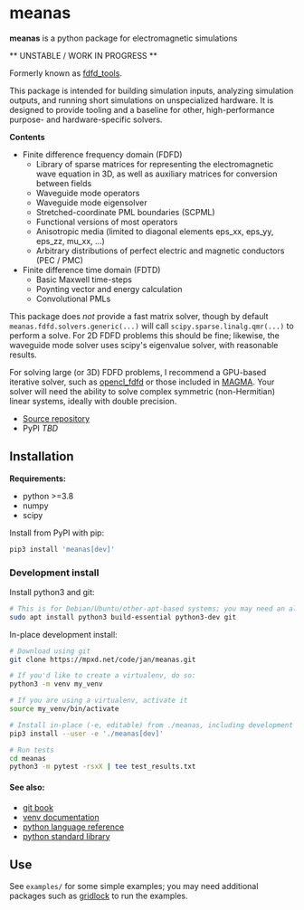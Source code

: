 # meanas

**meanas** is a python package for electromagnetic simulations

** UNSTABLE / WORK IN PROGRESS **

Formerly known as [fdfd_tools](https://mpxd.net/code/jan/fdfd_tools).

This package is intended for building simulation inputs, analyzing
simulation outputs, and running short simulations on unspecialized hardware.
It is designed to provide tooling and a baseline for other, high-performance
purpose- and hardware-specific solvers.


**Contents**

- Finite difference frequency domain (FDFD)
    * Library of sparse matrices for representing the electromagnetic wave
    equation in 3D, as well as auxiliary matrices for conversion between fields
    * Waveguide mode operators
    * Waveguide mode eigensolver
    * Stretched-coordinate PML boundaries (SCPML)
    * Functional versions of most operators
    * Anisotropic media (limited to diagonal elements eps_xx, eps_yy, eps_zz, mu_xx, ...)
    * Arbitrary distributions of perfect electric and magnetic conductors (PEC / PMC)
- Finite difference time domain (FDTD)
    * Basic Maxwell time-steps
    * Poynting vector and energy calculation
    * Convolutional PMLs

This package does *not* provide a fast matrix solver, though by default
`meanas.fdfd.solvers.generic(...)` will call
`scipy.sparse.linalg.qmr(...)` to perform a solve.
For 2D FDFD problems this should be fine; likewise, the waveguide mode
solver uses scipy's eigenvalue solver, with reasonable results.

For solving large (or 3D) FDFD problems, I recommend a GPU-based iterative
solver, such as [opencl_fdfd](https://mpxd.net/code/jan/opencl_fdfd) or
those included in [MAGMA](http://icl.cs.utk.edu/magma/index.html). Your
solver will need the ability to solve complex symmetric (non-Hermitian)
linear systems, ideally with double precision.

- [Source repository](https://mpxd.net/code/jan/meanas)
- PyPI *TBD*


## Installation

**Requirements:**

* python >=3.8
* numpy
* scipy


Install from PyPI with pip:
```bash
pip3 install 'meanas[dev]'
```

### Development install
Install python3 and git:
```bash
# This is for Debian/Ubuntu/other-apt-based systems; you may need an alternative command
sudo apt install python3 build-essential python3-dev git
```

In-place development install:
```bash
# Download using git
git clone https://mpxd.net/code/jan/meanas.git

# If you'd like to create a virtualenv, do so:
python3 -m venv my_venv

# If you are using a virtualenv, activate it
source my_venv/bin/activate

# Install in-place (-e, editable) from ./meanas, including development dependencies ([dev])
pip3 install --user -e './meanas[dev]'

# Run tests
cd meanas
python3 -m pytest -rsxX | tee test_results.txt
```

#### See also:
- [git book](https://git-scm.com/book/en/v2)
- [venv documentation](https://docs.python.org/3/tutorial/venv.html)
- [python language reference](https://docs.python.org/3/reference/index.html)
- [python standard library](https://docs.python.org/3/library/index.html)


## Use

See `examples/` for some simple examples; you may need additional
packages such as [gridlock](https://mpxd.net/code/jan/gridlock)
to run the examples.
